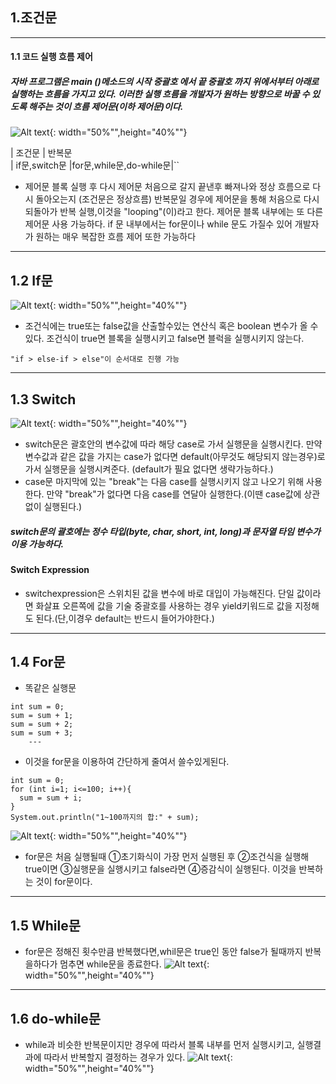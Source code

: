 ## 1.조건문
---
#### 1.1 코드 실행 흐름 제어
##### 자바 프로그램은 main ()메소드의 시작 중괄호 에서 끝 중괄호 까지 위에서부터 아래로 실행하는 흐름을 가지고 있다. 이러한 실행 흐름을 개발자가 원하는 방향으로 바꿀 수 있도록 해주는 것이 흐름 제어문(이하 제어문)이다.
![Alt text](https://velog.velcdn.com/images%2Fmmy789%2Fpost%2F9b395877-94bb-4124-9a3a-556220656556%2Fimage.png){: width="50%"",height="40%""}

|      조건문      |         반복문         
|   if문,switch문  |for문,while문,do-while문|``
* 제어문 블록 실행 후 다시 제어문 처음으로 갈지 끝낸후 빠져나와 정상 흐름으로 
다시 돌아오는지 (조건문은 정상흐름) 반복문일 경우에 제어문을 통해 처음으로 다시 되돌아가 반복 실행,이것을 "looping"(이)라고 한다.
제어문 블록 내부에는 또 다른 제어문 사용 가능하다. if 문 내부에서는 for문이나 while 문도 가질수 있어 개발자가 원하는 매우 복잡한 흐름 제어 또한 가능하다
---
## 1.2 If문
![Alt text](https://images.velog.io/images/foeverna/post/e5c7858f-76ce-4d60-9794-f2b383ce14e1/awef21.png){: width="50%"",height="40%""}
* 조건식에는 true또는 false값을 산출할수있는 연산식 혹은 boolean 변수가 올 수 있다.
  조건식이 true면 블록을 실행시키고 false면 블럭을 실행시키지 않는다.
```
"if > else-if > else"이 순서대로 진행 가능
```
---
## 1.3 Switch
![Alt text](https://dojang.io/pluginfile.php/259/mod_page/content/20/unit26-1.png){: width="50%"",height="40%""}
* switch문은 괄호안의 변수값에 따라 해당 case로 가서 실행문을 실행시킨다.
  만약 변수값과 같은 값을 가지는 case가 없다면 default(아무것도 해당되지 않는경우)로 가서 실행문을 실행시켜준다. (default가 필요 없다면 생략가능하다.)
* case문 마지막에 있는 "break"는 다음 case를 실행시키지 않고 나오기 위해 사용한다.
  만약 "break"가 없다면 다음 case를 연달아 실행한다.(이땐 case값에 상관없이 실행된다.)
##### switch문의 괄호에는 정수 타입(byte, char, short, int, long)과 문자열 타임 변수가 이용 가능하다.
#### Switch Expression
* switchexpression은 스위치된 값을 변수에 바로 대입이 가능해진다. 단일 값이라면 화살표 오른쪽에 값을 기술 중괄호를 사용하는 경우 yield키워드로 값을 지정해도 된다.(단,이경우 default는 반드시 들어가야한다.)
---
## 1.4 For문
* 똑같은 실행문
```
int sum = 0;
sum = sum + 1;
sum = sum + 2;
sum = sum + 3;
    ---
```
* 이것을 for문을 이용하여 간단하게 줄여서 쓸수있게된다.
```
int sum = 0;
for (int i=1; i<=100; i++){
  sum = sum + i;
}
System.out.println("1~100까지의 합:" + sum);
```
![Alt text](https://s3.ap-northeast-2.amazonaws.com/images.codemate.kr/images/COMU/post/1640753199770/java11-2.png){: width="50%"",height="40%""}
* for문은 처음 실행될때 ①초기화식이 가장 먼저 실행된 후 ②조건식을 실행해 true이면 ③실행문을 실행시키고 false라면 ④증감식이 실행된다. 이것을 반복하는 것이 for문이다.
---
## 1.5 While문
* for문은 정해진 횟수만큼 반복했다면,whil문은 true인 동안 false가 될때까지 반복을하다가 멈추면 while문을 종료한다.
![Alt text](https://velog.velcdn.com/images/y55nms/post/768b3b4d-1e2f-4586-a023-bb482a7d0aae/image.png){: width="50%"",height="40%""}
---
## 1.6 do-while문
* while과 비슷한 반복문이지만 경우에 따라서 블록 내부를 먼저 실행시키고, 실행결과에 따라서 반복할지 결정하는 경우가 있다.
![Alt text](https://www.tcpschool.com/lectures/img_c_dowhile.png){: width="50%"",height="40%""}
